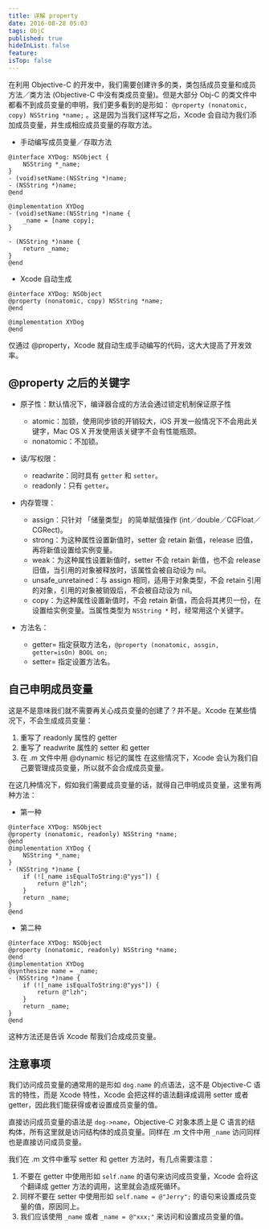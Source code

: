 ```yaml
---
title: 详解 property
date: 2016-08-28 05:03
tags: ObjC
published: true
hideInList: false
feature: 
isTop: false
---
```

在利用 Objective-C 的开发中，我们需要创建许多的类，类包括成员变量和成员方法／类方法 (Objective-C 中没有类成员变量)。但是大部分 Obj-C 的类文件中都看不到成员变量的申明，我们更多看到的是形如： `@property (nonatomic, copy) NSString *name;` 。这是因为当我们这样写之后，Xcode 会自动为我们添加成员变量，并生成相应成员变量的存取方法。

<!-- more -->

* 手动编写成员变量／存取方法
```
@interface XYDog: NSObject {
    NSString *_name;
}
- (void)setName:(NSString *)name;
- (NSString *)name;
@end

@implementation XYDog
- (void)setName:(NSString *)name {
    _name = [name copy];
}

- (NSString *)name {
    return _name;
}
@end
```

* Xcode 自动生成
```
@interface XYDog: NSObject
@property (nonatomic, copy) NSString *name;
@end

@implementation XYDog
@end
```

仅通过 @property，Xcode 就自动生成手动编写的代码，这大大提高了开发效率。

## @property 之后的关键字

* 原子性：默认情况下，编译器合成的方法会通过锁定机制保证原子性
    * atomic：加锁，使用同步锁的开销较大，iOS 开发一般情况下不会用此关键字，Mac OS X 开发使用该关键字不会有性能瓶颈。
    * nonatomic：不加锁。

* 读/写权限：
    * readwrite：同时具有 `getter` 和 `setter`。
    * readonly：只有 `getter`。

* 内存管理：
    * assign：只针对 「储量类型」 的简单赋值操作 (int／double／CGFloat／CGRect)。
    * strong：为这种属性设置新值时，setter 会 retain 新值，release 旧值，再将新值设置给实例变量。
    * weak：为这种属性设置新值时，setter 不会 retain 新值，也不会 release 旧值，当引用的对象被释放时，该属性会被自动设为 nil。
    * unsafe_unretained：与 assign 相同，适用于对象类型，不会 retain 引用的对象，引用的对象被销毁后，不会被自动设为 nil。
    * copy：为这种属性设置新值时，不会 retain 新值，而会将其拷贝一份，在设置给实例变量。当属性类型为 `NSString *` 时，经常用这个关键字。

* 方法名：
    * getter=<name> 指定获取方法名，`@property (nonatomic, assgin, getter=isOn) BOOL on;`
    * setter=<name> 指定设置方法名。

## 自己申明成员变量

这是不是意味我们就不需要再关心成员变量的创建了？并不是。Xcode 在某些情况下，不会生成成员变量：

1. 重写了 readonly 属性的 getter
2. 重写了 readwrite 属性的 setter 和 getter
3. 在 .m 文件中用 @dynamic 标记的属性
在这些情况下，Xcode 会认为我们自己要管理成员变量，所以就不会合成成员变量。

在这几种情况下，假如我们需要成员变量的话，就得自己申明成员变量，这里有两种方法：

* 第一种

```
@interface XYDog: NSObject
@property (nonatomic, readonly) NSString *name;
@end
@implementation XYDog {
    NSString *_name;
}
- (NSString *)name {
    if (![_name isEqualToString:@"yys"]) {
        return @"lzh";
    }
    return _name;
}
@end
```

* 第二种

```
@interface XYDog: NSObject
@property (nonatomic, readonly) NSString *name;
@end
@implementation XYDog
@synthesize name = _name;
- (NSString *)name {
    if (![_name isEqualToString:@"yys"]) {
        return @"lzh";
    }
    return _name;
}
@end
```

这种方法还是告诉 Xcode 帮我们合成成员变量。

## 注意事项

我们访问成员变量的通常用的是形如 `dog.name` 的点语法，这不是 Objective-C 语言的特性，而是 Xcode 特性，Xcode 会把这样的语法翻译成调用 setter 或者 getter，因此我们能获得或者设置成员变量的值。

直接访问成员变量的语法是 `dog->name`，Objective-C 对象本质上是 C 语言的结构体，所有这里就是访问结构体的成员变量。同样在 .m 文件中用 `_name` 访问同样也是直接访问成员变量。

我们在 .m 文件中重写 setter 和 getter 方法时，有几点需要注意：

1. 不要在 getter 中使用形如 `self.name` 的语句来访问成员变量，Xcode 会将这个翻译成 getter 方法的调用，这里就会造成死循环。
2. 同样不要在 setter 中使用形如 `self.name = @"Jerry";` 的语句来设置成员变量的值，原因同上。
3. 我们应该使用 `_name` 或者 `_name = @"xxx;"` 来访问和设置成员变量的值。


